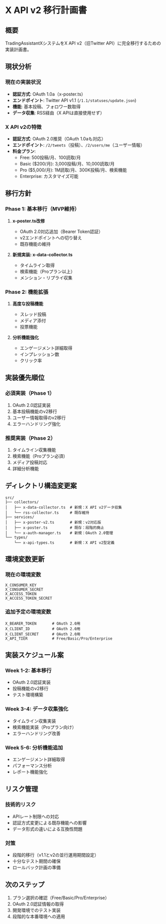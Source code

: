 # X API v2 移行計画書

## 概要
TradingAssistantXシステムをX API v2（旧Twitter API）に完全移行するための実装計画書。

## 現状分析

### 現在の実装状況
- **認証方式**: OAuth 1.0a（x-poster.ts）
- **エンドポイント**: Twitter API v1.1 (`/1.1/statuses/update.json`)
- **機能**: 基本投稿、フォロワー数取得
- **データ収集**: RSS経由（X APIは直接使用せず）

### X API v2の特徴
- **認証方式**: OAuth 2.0推奨（OAuth 1.0aも対応）
- **エンドポイント**: `/2/tweets`（投稿）、`/2/users/me`（ユーザー情報）
- **料金プラン**:
  - Free: 500投稿/月、100読取/月
  - Basic ($200/月): 3,000投稿/月、10,000読取/月
  - Pro ($5,000/月): 1M読取/月、300K投稿/月、検索機能
  - Enterprise: カスタマイズ可能

## 移行方針

### Phase 1: 基本移行（MVP維持）
1. **x-poster.ts改修**
   - OAuth 2.0対応追加（Bearer Token認証）
   - v2エンドポイントへの切り替え
   - 既存機能の維持

2. **新規実装: x-data-collector.ts**
   - タイムライン取得
   - 検索機能（Proプラン以上）
   - メンション・リプライ収集

### Phase 2: 機能拡張
1. **高度な投稿機能**
   - スレッド投稿
   - メディア添付
   - 投票機能

2. **分析機能強化**
   - エンゲージメント詳細取得
   - インプレッション数
   - クリック率

## 実装優先順位

### 必須実装（Phase 1）
1. OAuth 2.0認証実装
2. 基本投稿機能のv2移行
3. ユーザー情報取得のv2移行
4. エラーハンドリング強化

### 推奨実装（Phase 2）
1. タイムライン収集機能
2. 検索機能（Proプラン必須）
3. メディア投稿対応
4. 詳細分析機能

## ディレクトリ構造変更案

```
src/
├── collectors/
│   ├── x-data-collector.ts  # 新規：X API v2データ収集
│   └── rss-collector.ts     # 既存維持
├── services/
│   ├── x-poster-v2.ts       # 新規：v2対応版
│   ├── x-poster.ts          # 既存：段階的廃止
│   └── x-auth-manager.ts    # 新規：OAuth 2.0管理
└── types/
    └── x-api-types.ts       # 新規：X API v2型定義
```

## 環境変数更新

### 現在の環境変数
```
X_CONSUMER_KEY
X_CONSUMER_SECRET
X_ACCESS_TOKEN
X_ACCESS_TOKEN_SECRET
```

### 追加予定の環境変数
```
X_BEARER_TOKEN       # OAuth 2.0用
X_CLIENT_ID          # OAuth 2.0用
X_CLIENT_SECRET      # OAuth 2.0用
X_API_TIER           # Free/Basic/Pro/Enterprise
```

## 実装スケジュール案

### Week 1-2: 基本移行
- OAuth 2.0認証実装
- 投稿機能のv2移行
- テスト環境構築

### Week 3-4: データ収集強化
- タイムライン収集実装
- 検索機能実装（Proプラン向け）
- エラーハンドリング改善

### Week 5-6: 分析機能追加
- エンゲージメント詳細取得
- パフォーマンス分析
- レポート機能強化

## リスク管理

### 技術的リスク
- APIレート制限への対応
- 認証方式変更による既存機能への影響
- データ形式の違いによる互換性問題

### 対策
- 段階的移行（v1.1とv2の並行運用期間設定）
- 十分なテスト期間の確保
- ロールバック計画の準備

## 次のステップ

1. プラン選択の確認（Free/Basic/Pro/Enterprise）
2. OAuth 2.0認証情報の取得
3. 開発環境でのテスト実装
4. 段階的な本番環境への適用